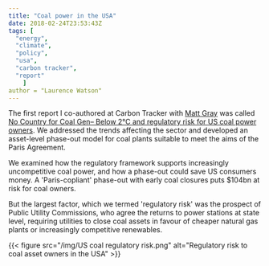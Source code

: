 ```yaml
---
title: "Coal power in the USA"
date: 2018-02-24T23:53:43Z
tags: [
  "energy",
  "climate",
  "policy",
  "usa",
  "carbon tracker",
  "report"
    ]
author = "Laurence Watson"
---
```


The first report I co-authored at Carbon Tracker with [Matt Gray](https://twitter.com/matthewcgray) was called [No Country for Coal Gen– Below 2°C and regulatory risk for US coal power owners](https://www.carbontracker.org/reports/no-country-for-coal-gen-below-2c-and-regulatory-risk-for-us-coal-power-owners/). We addressed the trends affecting the sector and developed an asset-level phase-out model for coal plants suitable to meet the aims of the Paris Agreement.

We examined how the regulatory framework supports increasingly uncompetitive coal power, and how a phase-out could save US consumers money. A 'Paris-copliant' phase-out with early coal closures puts $104bn at risk for coal owners. 

But the largest factor, which we termed 'regulatory risk' was the prospect of Public Utility Commissions, who agree the returns to power stations at state level, requiring utilities to close coal assets in favour of cheaper natural gas plants or increasingly competitive renewables.

{{< figure src="/img/US coal regulatory risk.png" alt="Regulatory risk to coal asset owners in the USA" >}}



